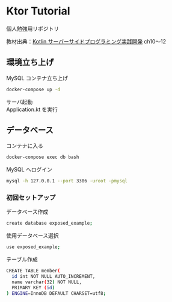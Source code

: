 # Ktor Tutorial
個人勉強用リポジトリ

教材出典：[Kotlin サーバーサイドプログラミング実践開発](https://gihyo.jp/book/2021/978-4-297-11859-4) ch10～12

## 環境立ち上げ
MySQL コンテナ立ち上げ
```bash
docker-compose up -d
```

サーバ起動  
Application.kt を実行

## データベース
コンテナに入る
```bash
docker-compose exec db bash
```

MySQL へログイン
```bash
mysql -h 127.0.0.1 --port 3306 -uroot -pmysql
```

### 初回セットアップ
データベース作成
```bash
create database exposed_example;
```

使用データベース選択
```bash
use exposed_example;
```

テーブル作成
```bash
CREATE TABLE member(
  id int NOT NULL AUTO_INCREMENT,
  name varchar(32) NOT NULL,
  PRIMARY KEY (id)
) ENGINE=InnoDB DEFAULT CHARSET=utf8;
```
